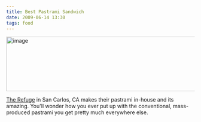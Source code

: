 ```yaml
---
title: Best Pastrami Sandwich
date: 2009-06-14 13:30
tags: food
---
```

<img alt="image" height="145" src="/images/pastrami_sandwich.jpg" width="512" />
<br/>

[The Refuge][1] in San Carlos, CA makes their pastrami in-house and its amazing. You'll wonder how you ever put up with the conventional, mass-produced pastrami you get pretty much everywhere else.

 [1]: http://refugesc.com/
